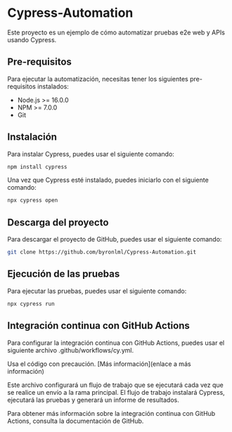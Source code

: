 # Cypress-Automation

Este proyecto es un ejemplo de cómo automatizar pruebas e2e web y APIs usando Cypress.

## Pre-requisitos

Para ejecutar la automatización, necesitas tener los siguientes pre-requisitos instalados:

- Node.js >= 16.0.0
- NPM >= 7.0.0
- Git

## Instalación

Para instalar Cypress, puedes usar el siguiente comando:

```bash
npm install cypress
```
Una vez que Cypress esté instalado, puedes iniciarlo con el siguiente comando:

```bash
npx cypress open
```

## Descarga del proyecto
Para descargar el proyecto de GitHub, puedes usar el siguiente comando:
```bash
git clone https://github.com/byronlml/Cypress-Automation.git
```

## Ejecución de las pruebas
Para ejecutar las pruebas, puedes usar el siguiente comando:
```bash
npx cypress run

```

## Integración continua con GitHub Actions
Para configurar la integración continua con GitHub Actions, puedes usar el siguiente archivo .github/workflows/cy.yml.

Usa el código con precaución. [Más información](enlace a más información)

Este archivo configurará un flujo de trabajo que se ejecutará cada vez que se realice un envío a la rama principal. El flujo de trabajo instalará Cypress, ejecutará las pruebas y generará un informe de resultados.

Para obtener más información sobre la integración continua con GitHub Actions, consulta la documentación de GitHub.
